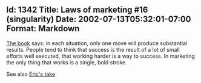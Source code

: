 Id: 1342
Title: Laws of marketing #16 (singularity)
Date: 2002-07-13T05:32:01-07:00
Format: Markdown
--------------
[The book](http://www.amazon.com/exec/obidos/ASIN/0887306667) says: in
each situation, only one move will produce substantial results. People
tend to think that success is the result of a lot of small efforts well
executed, that working harder is a way to success. In marketing the only
thing that works is a single, bold stroke.

See also [Eric's take](http://www.ericsink.com/laws/Law_16.html)
